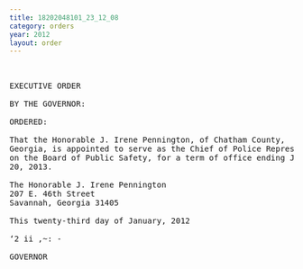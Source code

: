 ```yaml
---
title: 18202048101_23_12_08
category: orders
year: 2012
layout: order
---
```


<pre> 

EXECUTIVE ORDER

BY THE GOVERNOR:

ORDERED:

That the Honorable J. Irene Pennington, of Chatham County,
Georgia, is appointed to serve as the Chief of Police Representative
on the Board of Public Safety, for a term of office ending January
20, 2013.

The Honorable J. Irene Pennington
207 E. 46th Street
Savannah, Georgia 31405

This twenty-third day of January, 2012

‘2 ii ,~: - 

GOVERNOR

     

  
 
 

</pre>
